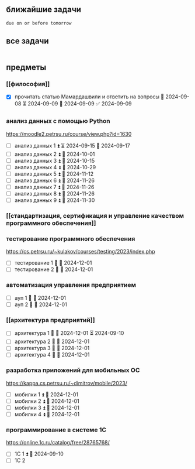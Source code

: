## ближайшие задачи

```tasks
due on or before tomorrow
```

## все задачи

```tasks
```

## предметы

### [[философия]]

- [x] прочитать статью Мамардашвили и ответить на вопросы 🛫 2024-09-08 ⏳ 2024-09-09 📅 2024-09-09 ✅ 2024-09-09

### анализ данных с помощью Python
https://moodle2.petrsu.ru/course/view.php?id=1630

- [ ] анализ данных 1 ⏫ ⏳ 2024-09-15 📅 2024-09-17
- [ ] анализ данных 2 ⏫ 📅 2024-10-01
- [ ] анализ данных 3 ⏫ 📅 2024-10-15
- [ ] анализ данных 4 ⏫ 📅 2024-10-29
- [ ] анализ данных 5 ⏫ 📅 2024-11-12
- [ ] анализ данных 6 ⏫ 📅 2024-11-26
- [ ] анализ данных 7 ⏫ 📅 2024-11-26
- [ ] анализ данных 8 ⏫ 📅 2024-11-26
- [ ] анализ данных 9 ⏫ 📅 2024-11-30

### [[стандартизация, сертификация и управление качеством программного обеспечения]]

### тестирование программного обеспечения
https://cs.petrsu.ru/~kulakov/courses/testing/2023/index.php

- [ ] тестирование 1 🔺 📅 2024-12-01
- [ ] тестирование 2 🔺 📅 2024-12-01

### автоматизация управления предприятием

- [ ] ауп 1 🔼 📅 2024-12-01
- [ ] ауп 2 🔼 📅 2024-12-01

### [[архитектура предприятий]]

- [ ] архитектура 1 🔼 📅 2024-12-01 ⏳ 2024-09-10
- [ ] архитектура 2 🔼 📅 2024-12-01
- [ ] архитектура 3 🔼 📅 2024-12-01
- [ ] архитектура 4 🔼 📅 2024-12-01

### разработка приложений для мобильных ОС
https://kappa.cs.petrsu.ru/~dimitrov/mobile/2023/

- [ ] мобилки 1 ⏫ 📅 2024-12-01
- [ ] мобилки 2 ⏫ 📅 2024-12-01
- [ ] мобилки 3 ⏫ 📅 2024-12-01
- [ ] мобилки 4 ⏫ 📅 2024-12-01

### программирование в системе 1С
https://online.1c.ru/catalog/free/28765768/

- [ ] 1С 1 ⏫ 📅 2024-09-10
- [ ] 1С 2
